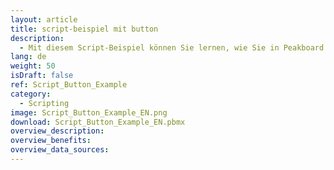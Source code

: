 ```yaml
---
layout: article
title: script-beispiel mit button
description: 
  - Mit diesem Script-Beispiel können Sie lernen, wie Sie in Peakboard mit einem Button arbeiten.
lang: de
weight: 50
isDraft: false
ref: Script_Button_Example
category:
  - Scripting
image: Script_Button_Example_EN.png
download: Script_Button_Example_EN.pbmx
overview_description:
overview_benefits:
overview_data_sources:
---
```

